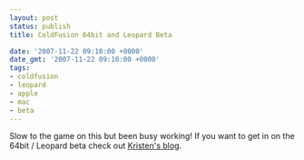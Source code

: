 ```yaml
---
layout: post
status: publish
title: ColdFusion 64bit and Leopard Beta

date: '2007-11-22 09:10:00 +0000'
date_gmt: '2007-11-22 09:10:00 +0000'
tags:
- coldfusion
- leopard
- apple
- mac
- beta
---
```

Slow to the game on this but been busy working! If you want to get in on the 64bit / Leopard beta check out <a href="http://www.webbschofield.com/index.cfm/2007/11/19/Interested-in-CF-on-64-bit-or-Leopard">Kristen's blog</a>.
